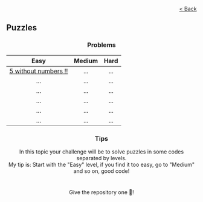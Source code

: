 <p align="right">
  <a href="../../../README.md">< Back</a>
</p>

<h2>Puzzles</h2>

<h3 align="center">Problems</h3>

<div align="center">

| Easy 	| Medium 	| Hard 	|
|:---:	|:---:	|:---:	|
| [5 without numbers !!](./five-without-numbers/problem.md)	| ...	| ... |
| ...	| ...	| ...	|
| ... | ... | ... |
| ... | ... | ... |
| ... | ... | ... |
| ... | ... | ... |

</div>

<h3 align="center">Tips</h3>

<p align="center">In this topic your challenge will be to solve puzzles in some codes separated by levels.
<br>
My tip is: Start with the "Easy" level, if you find it too easy, go to "Medium" and so on, good code!</p>

#

<p align="center">Give the repository one 🌟!<p>
